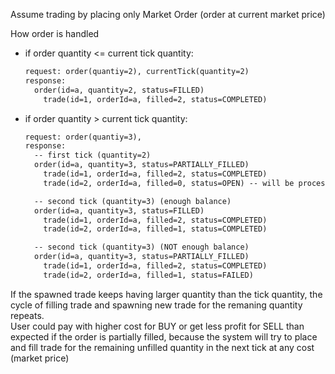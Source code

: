 Assume trading by placing only Market Order (order at current market price)

How order is handled
- if order quantity <= current tick quantity:
  ```txt
  request: order(quantiy=2), currentTick(quantity=2)
  response:
    order(id=a, quantity=2, status=FILLED)
      trade(id=1, orderId=a, filled=2, status=COMPLETED)

- if order quantity > current tick quantity:
  ```txt
  request: order(quantiy=3),
  response:
    -- first tick (quantity=2)
    order(id=a, quantity=3, status=PARTIALLY_FILLED)
      trade(id=1, orderId=a, filled=2, status=COMPLETED)
      trade(id=2, orderId=a, filled=0, status=OPEN) -- will be processed in background in the next tick

    -- second tick (quantity=3) (enough balance)
    order(id=a, quantity=3, status=FILLED)
      trade(id=1, orderId=a, filled=2, status=COMPLETED)
      trade(id=2, orderId=a, filled=1, status=COMPLETED)

    -- second tick (quantity=3) (NOT enough balance)
    order(id=a, quantity=3, status=PARTIALLY_FILLED)
      trade(id=1, orderId=a, filled=2, status=COMPLETED)
      trade(id=2, orderId=a, filled=1, status=FAILED)

If the spawned trade keeps having larger quantity than the tick quantity, the cycle of filling trade and spawning new trade for the remaning quantity repeats.</br>
User could pay with higher cost for BUY or get less profit for SELL than expected if the order is partially filled, because the system will try to place and fill trade for the remaining unfilled quantity in the next tick at any cost (market price)
